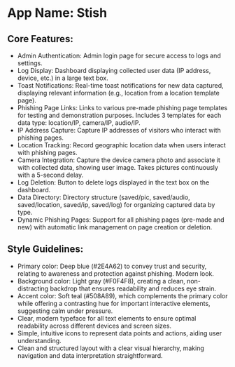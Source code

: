 # **App Name**: Stish

## Core Features:

- Admin Authentication: Admin login page for secure access to logs and settings.
- Log Display: Dashboard displaying collected user data (IP address, device, etc.) in a large text box.
- Toast Notifications: Real-time toast notifications for new data captured, displaying relevant information (e.g., location from a location template page).
- Phishing Page Links: Links to various pre-made phishing page templates for testing and demonstration purposes. Includes 3 templates for each data type: location/IP, camera/IP, audio/IP.
- IP Address Capture: Capture IP addresses of visitors who interact with phishing pages.
- Location Tracking: Record geographic location data when users interact with phishing pages.
- Camera Integration: Capture the device camera photo and associate it with collected data, showing user image. Takes pictures continuously with a 5-second delay.
- Log Deletion: Button to delete logs displayed in the text box on the dashboard.
- Data Directory: Directory structure (saved/pic, saved/audio, saved/location, saved/ip, saved/log) for organizing captured data by type.
- Dynamic Phishing Pages: Support for all phishing pages (pre-made and new) with automatic link management on page creation or deletion.

## Style Guidelines:

- Primary color: Deep blue (#2E4A62) to convey trust and security, relating to awareness and protection against phishing. Modern look.
- Background color: Light gray (#F0F4F8), creating a clean, non-distracting backdrop that ensures readability and reduces eye strain.
- Accent color: Soft teal (#508A89), which complements the primary color while offering a contrasting hue for important interactive elements, suggesting calm under pressure.
- Clear, modern typeface for all text elements to ensure optimal readability across different devices and screen sizes.
- Simple, intuitive icons to represent data points and actions, aiding user understanding.
- Clean and structured layout with a clear visual hierarchy, making navigation and data interpretation straightforward.